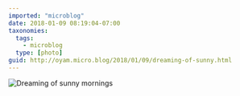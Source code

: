 ```yaml
---
imported: "microblog"
date: 2018-01-09 08:19:04-07:00
taxonomies:
  tags:
    - microblog
  type: [photo]
guid: http://oyam.micro.blog/2018/01/09/dreaming-of-sunny.html
---
```

![Dreaming of sunny mornings](/media/images/photos/2018/01/dreaming-sunny-mornings.jpg)

